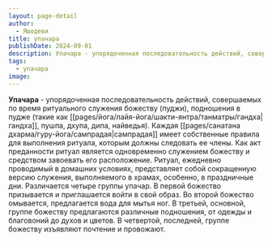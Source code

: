 ```yaml
---
layout: page-detail
author:
  - Яшодеви
title: упачара
publishDate: 2024-09-01
description: Упачара - упорядоченная последовательность действий, совершаемых по время ритуального служения божеству (пуджи), подношения в пудже (такие как гандха, пушпа, дхупа, дипа, найведья).
tags:
  - упачара
image:
---
```

**Упачара** - упорядоченная последовательность действий, совершаемых по время ритуального служения божеству (пуджи), подношения в пудже (такие как [[pages/йога/лайя-йога/шакти-янтра/танматры/гандха|гандха]], пушпа, дхупа, дипа, найведья). Каждая [[pages/санатана дхарма/гуру-йога/сампрадая|сампрадая]] имеет собственные правила для выполнения ритуала, которым должны следовать ее члены. Как акт преданности ритуал является одновременно служением божеству и средством завоевать его расположение. Ритуал, ежедневно проводимый в домашних условиях, представляет собой сокращенную версию служения, выполняемого в храмах, особенно, в праздничные дни.
Различается четыре группы упачар. В первой божество призывается и приглашается войти в свой образ. Во второй божество омывается, предлагается вода для мытья ног. В третьей, основной, группе божеству предлагаются различные подношения, от одежды и благовоний до духов и цветов. В четвертой, последней, группе божеству изъявляют почтение и провожают.

